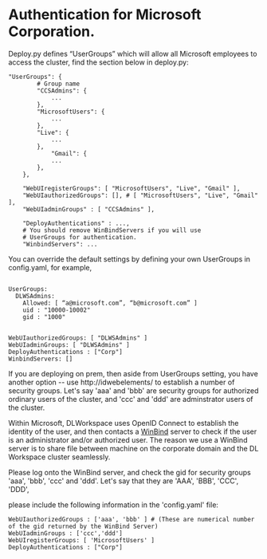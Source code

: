 # Authentication for Microsoft Corporation.

Deploy.py defines “UserGroups” which will allow all Microsoft employees to access the cluster, find the section below in deploy.py:

```
"UserGroups": {
        # Group name
        "CCSAdmins": {
            ...
        },
        "MicrosoftUsers": {
            ...
        },
        "Live": {
            ...
        },
            "Gmail": {
            ...
        },
    },

    "WebUIregisterGroups": [ "MicrosoftUsers", "Live", "Gmail" ],
    "WebUIauthorizedGroups": [], # [ "MicrosoftUsers", "Live", "Gmail" ],
    "WebUIadminGroups" : [ "CCSAdmins" ],

    "DeployAuthentications" : ...,
    # You should remove WinBindServers if you will use
    # UserGroups for authentication.
    "WinbindServers": ...
```

You can override the default settings by defining your own UserGroups in config.yaml, for example,

```

UserGroups:
  DLWSAdmins:
    Allowed: [ “a@microsoft.com”, “b@microsoft.com” ]
    uid : "10000-10002"
    gid : "1000"


WebUIauthorizedGroups: [ "DLWSAdmins" ]
WebUIadminGroups: [ "DLWSAdmins" ]
DeployAuthentications : ["Corp"]
WinbindServers: []
```

If you are deploying on prem, then aside from UserGroups setting, you have another option -- use http://idwebelements/ to establish a number of security groups. Let's say 'aaa' and 'bbb' are security groups for authorized ordinary users of the cluster, and 'ccc' and 'ddd' are adminstrator users of the cluster.

Within Microsoft, DLWorkspace uses OpenID Connect to establish the identity of the user, and then contacts a [WinBind](https://www.samba.org/samba/docs/man/Samba-HOWTO-Collection/winbind.html) server to check if the user is an administrator and/or authorized user. The reason we use a WinBind server is to share file between machine on the corporate domain and the DL Workspace cluster seamlessly.

Please log onto the WinBind server, and check the gid for security groups 'aaa', 'bbb', 'ccc' and 'ddd'. Let's say that they are 'AAA', 'BBB', 'CCC', 'DDD',

please include the following information in the 'config.yaml' file:

```
WebUIauthorizedGroups : ['aaa', 'bbb' ] # (These are numerical number of the gid returned by the WinBind Server)
WebUIadminGroups : ['ccc','ddd']
WebUIregisterGroups: [ 'MicrosoftUsers' ]
DeployAuthentications : ["Corp"]
```


